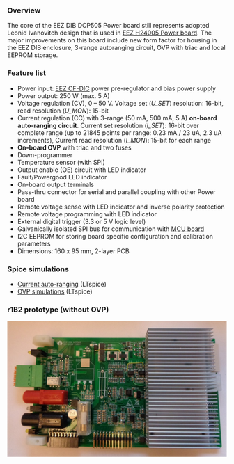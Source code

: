 ### Overview

The core of the EEZ DIB DCP505 Power board still represents adopted Leonid Ivanovitch design that is used in [EEZ H24005 Power board](https://github.com/eez-open/psu-hw/tree/master/Power%20board). The major improvements on this board include new form factor for housing in the EEZ DIB enclosure, 3-range autoranging circuit, OVP with triac and local EEPROM storage. 

### Feature list
- Power input: [EEZ CF-DIC]((https://github.com/eez-open/CF-DIC)_) power pre-regulator and bias power supply
- Power output: 250 W (max. 5 A)
- Voltage regulation (CV), 0 – 50 V. Voltage set (_U_SET_) resolution: 16-bit, read resolution (_U_MON_): 15-bit
- Current regulation (CC) with 3-range (50 mA, 500 mA, 5 A) **on-board auto-ranging circuit**. Current set resolution (_I_SET_): 16-bit over complete range (up to 21845 points per range: 0.23 mA / 23 uA, 2.3 uA increments), Current read resolution (_I_MON_): 15-bit for each range
- **On-board OVP** with triac and two fuses
- Down-programmer
- Temperature sensor (with SPI)
- Output enable (OE) circuit with LED indicator
- Fault/Powergood LED indicator
- On-board output terminals
- Pass-thru connector for serial and parallel coupling with other Power board
- Remote voltage sense with LED indicator and inverse polarity protection
- Remote voltage programming with LED indicator
- External digital trigger (3.3 or 5 V logic level)
- Galvanically isolated SPI bus for communication with [MCU board](https://github.com/eez-open/modular-psu/tree/master/mcu)
- I2C EEPROM for storing board specific configuration and calibration parameters
- Dimensions: 160 x 95 mm, 2-layer PCB

### Spice simulations

- [Current auto-ranging](https://github.com/eez-open/modular-psu/tree/master/dcp505/Spice/Auto-ranging) (LTspice)
- [OVP simulations](https://github.com/eez-open/modular-psu/tree/master/dcp505/Spice/OVP) (LTspice)

### r1B2 prototype (without OVP)

![Top side](Images/DCP505_r1B2_prototype.jpg)

